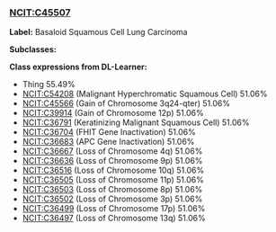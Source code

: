 
### [NCIT:C45507](http://purl.obolibrary.org/obo/NCIT_C45507)
**Label:** Basaloid Squamous Cell Lung Carcinoma

**Subclasses:** 

**Class expressions from DL-Learner:**

- Thing 55.49%
- [NCIT:C54208](http://purl.obolibrary.org/obo/NCIT_C54208) (Malignant Hyperchromatic Squamous Cell) 51.06%
- [NCIT:C45566](http://purl.obolibrary.org/obo/NCIT_C45566) (Gain of Chromosome 3q24-qter) 51.06%
- [NCIT:C39914](http://purl.obolibrary.org/obo/NCIT_C39914) (Gain of Chromosome 12p) 51.06%
- [NCIT:C36791](http://purl.obolibrary.org/obo/NCIT_C36791) (Keratinizing Malignant Squamous Cell) 51.06%
- [NCIT:C36704](http://purl.obolibrary.org/obo/NCIT_C36704) (FHIT Gene Inactivation) 51.06%
- [NCIT:C36683](http://purl.obolibrary.org/obo/NCIT_C36683) (APC Gene Inactivation) 51.06%
- [NCIT:C36667](http://purl.obolibrary.org/obo/NCIT_C36667) (Loss of Chromosome 4q) 51.06%
- [NCIT:C36636](http://purl.obolibrary.org/obo/NCIT_C36636) (Loss of Chromosome 9p) 51.06%
- [NCIT:C36516](http://purl.obolibrary.org/obo/NCIT_C36516) (Loss of Chromosome 10q) 51.06%
- [NCIT:C36505](http://purl.obolibrary.org/obo/NCIT_C36505) (Loss of Chromosome 11p) 51.06%
- [NCIT:C36503](http://purl.obolibrary.org/obo/NCIT_C36503) (Loss of Chromosome 8p) 51.06%
- [NCIT:C36502](http://purl.obolibrary.org/obo/NCIT_C36502) (Loss of Chromosome 3p) 51.06%
- [NCIT:C36499](http://purl.obolibrary.org/obo/NCIT_C36499) (Loss of Chromosome 17p) 51.06%
- [NCIT:C36497](http://purl.obolibrary.org/obo/NCIT_C36497) (Loss of Chromosome 13q) 51.06%


